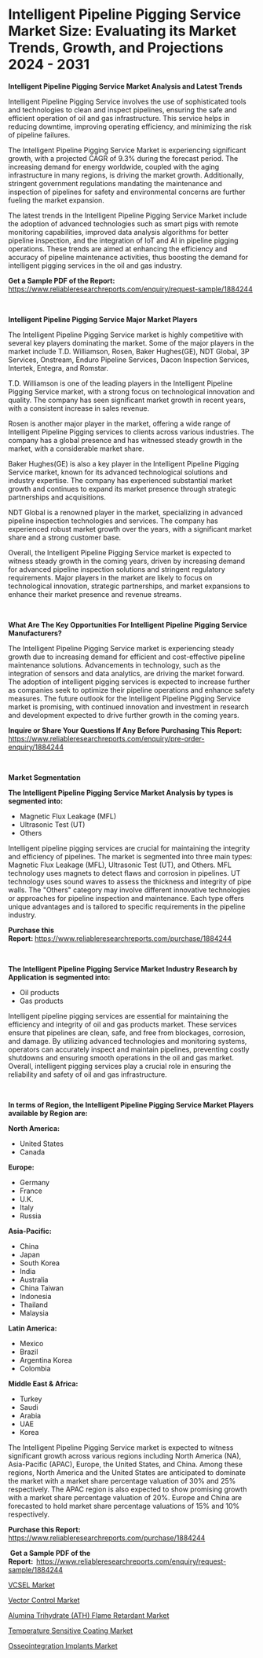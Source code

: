 <p><h1>Intelligent Pipeline Pigging Service Market Size: Evaluating its Market Trends, Growth, and Projections 2024 - 2031</h1></p><p><strong>Intelligent Pipeline Pigging Service Market Analysis and Latest Trends</strong></p>
<p><p>Intelligent Pipeline Pigging Service involves the use of sophisticated tools and technologies to clean and inspect pipelines, ensuring the safe and efficient operation of oil and gas infrastructure. This service helps in reducing downtime, improving operating efficiency, and minimizing the risk of pipeline failures.</p><p>The Intelligent Pipeline Pigging Service Market is experiencing significant growth, with a projected CAGR of 9.3% during the forecast period. The increasing demand for energy worldwide, coupled with the aging infrastructure in many regions, is driving the market growth. Additionally, stringent government regulations mandating the maintenance and inspection of pipelines for safety and environmental concerns are further fueling the market expansion.</p><p>The latest trends in the Intelligent Pipeline Pigging Service Market include the adoption of advanced technologies such as smart pigs with remote monitoring capabilities, improved data analysis algorithms for better pipeline inspection, and the integration of IoT and AI in pipeline pigging operations. These trends are aimed at enhancing the efficiency and accuracy of pipeline maintenance activities, thus boosting the demand for intelligent pigging services in the oil and gas industry.</p></p>
<p><strong>Get a Sample PDF of the Report:&nbsp;</strong> <a href="https://www.reliableresearchreports.com/enquiry/request-sample/1884244">https://www.reliableresearchreports.com/enquiry/request-sample/1884244</a></p>
<p>&nbsp;</p>
<p><strong>Intelligent Pipeline Pigging Service Major Market Players</strong></p>
<p><p>The Intelligent Pipeline Pigging Service market is highly competitive with several key players dominating the market. Some of the major players in the market include T.D. Williamson, Rosen, Baker Hughes(GE), NDT Global, 3P Services, Onstream, Enduro Pipeline Services, Dacon Inspection Services, Intertek, Entegra, and Romstar.</p><p>T.D. Williamson is one of the leading players in the Intelligent Pipeline Pigging Service market, with a strong focus on technological innovation and quality. The company has seen significant market growth in recent years, with a consistent increase in sales revenue.</p><p>Rosen is another major player in the market, offering a wide range of Intelligent Pipeline Pigging services to clients across various industries. The company has a global presence and has witnessed steady growth in the market, with a considerable market share.</p><p>Baker Hughes(GE) is also a key player in the Intelligent Pipeline Pigging Service market, known for its advanced technological solutions and industry expertise. The company has experienced substantial market growth and continues to expand its market presence through strategic partnerships and acquisitions.</p><p>NDT Global is a renowned player in the market, specializing in advanced pipeline inspection technologies and services. The company has experienced robust market growth over the years, with a significant market share and a strong customer base.</p><p>Overall, the Intelligent Pipeline Pigging Service market is expected to witness steady growth in the coming years, driven by increasing demand for advanced pipeline inspection solutions and stringent regulatory requirements. Major players in the market are likely to focus on technological innovation, strategic partnerships, and market expansions to enhance their market presence and revenue streams.</p></p>
<p>&nbsp;</p>
<p><strong>What Are The Key Opportunities For Intelligent Pipeline Pigging Service Manufacturers?</strong></p>
<p><p>The Intelligent Pipeline Pigging Service market is experiencing steady growth due to increasing demand for efficient and cost-effective pipeline maintenance solutions. Advancements in technology, such as the integration of sensors and data analytics, are driving the market forward. The adoption of intelligent pigging services is expected to increase further as companies seek to optimize their pipeline operations and enhance safety measures. The future outlook for the Intelligent Pipeline Pigging Service market is promising, with continued innovation and investment in research and development expected to drive further growth in the coming years.</p></p>
<p><strong>Inquire or Share Your Questions If Any Before Purchasing This Report:</strong> <a href="https://www.reliableresearchreports.com/enquiry/pre-order-enquiry/1884244">https://www.reliableresearchreports.com/enquiry/pre-order-enquiry/1884244</a></p>
<p>&nbsp;</p>
<p><strong>Market Segmentation</strong></p>
<p><strong>The Intelligent Pipeline Pigging Service Market Analysis by types is segmented into:</strong></p>
<p><ul><li>Magnetic Flux Leakage (MFL)</li><li>Ultrasonic Test (UT)</li><li>Others</li></ul></p>
<p><p>Intelligent pipeline pigging services are crucial for maintaining the integrity and efficiency of pipelines. The market is segmented into three main types: Magnetic Flux Leakage (MFL), Ultrasonic Test (UT), and Others. MFL technology uses magnets to detect flaws and corrosion in pipelines. UT technology uses sound waves to assess the thickness and integrity of pipe walls. The "Others" category may involve different innovative technologies or approaches for pipeline inspection and maintenance. Each type offers unique advantages and is tailored to specific requirements in the pipeline industry.</p></p>
<p><strong>Purchase this Report:&nbsp;</strong><a href="https://www.reliableresearchreports.com/purchase/1884244">https://www.reliableresearchreports.com/purchase/1884244</a></p>
<p>&nbsp;</p>
<p><strong>The Intelligent Pipeline Pigging Service Market Industry Research by Application is segmented into:</strong></p>
<p><ul><li>Oil products</li><li>Gas products</li></ul></p>
<p><p>Intelligent pipeline pigging services are essential for maintaining the efficiency and integrity of oil and gas products market. These services ensure that pipelines are clean, safe, and free from blockages, corrosion, and damage. By utilizing advanced technologies and monitoring systems, operators can accurately inspect and maintain pipelines, preventing costly shutdowns and ensuring smooth operations in the oil and gas market. Overall, intelligent pigging services play a crucial role in ensuring the reliability and safety of oil and gas infrastructure.</p></p>
<p>&nbsp;</p>
<p><strong>In terms of Region, the Intelligent Pipeline Pigging Service Market Players available by Region are:</strong></p>
<p>
    <p> <strong> North America: </strong>
        <ul>
            <li>United States</li>
            <li>Canada</li>
        </ul>
        </p> 
    <p> <strong> Europe: </strong>
        <ul>
            <li>Germany</li>
            <li>France</li>
            <li>U.K.</li>
            <li>Italy</li>
            <li>Russia</li>
        </ul>
        </p> 
    <p> <strong> Asia-Pacific: </strong>
        <ul>
            <li>China</li>
            <li>Japan</li>
            <li>South Korea</li>
            <li>India</li>
            <li>Australia</li>
            <li>China Taiwan</li>
            <li>Indonesia</li>
            <li>Thailand</li>
            <li>Malaysia</li>
        </ul>
        </p> 
    <p> <strong> Latin America: </strong>
        <ul>
            <li>Mexico</li>
            <li>Brazil</li>
            <li>Argentina Korea</li>
            <li>Colombia</li>
        </ul>
        </p> 
    <p> <strong> Middle East & Africa: </strong>
        <ul>
            <li>Turkey</li>
            <li>Saudi</li>
            <li>Arabia</li>
            <li>UAE</li>
            <li>Korea</li>
        </ul>
    </p>
    </p>
<p><p>The Intelligent Pipeline Pigging Service market is expected to witness significant growth across various regions including North America (NA), Asia-Pacific (APAC), Europe, the United States, and China. Among these regions, North America and the United States are anticipated to dominate the market with a market share percentage valuation of 30% and 25% respectively. The APAC region is also expected to show promising growth with a market share percentage valuation of 20%. Europe and China are forecasted to hold market share percentage valuations of 15% and 10% respectively.</p></p>
<p><strong>Purchase this Report: </strong><a href="https://www.reliableresearchreports.com/purchase/1884244">https://www.reliableresearchreports.com/purchase/1884244</a></p>
<p>&nbsp;<strong>Get a Sample PDF of the Report:&nbsp;&nbsp;</strong><a href="https://www.reliableresearchreports.com/enquiry/request-sample/1884244">https://www.reliableresearchreports.com/enquiry/request-sample/1884244</a></p>
<p><strong></strong></p>
<p><p><a href="https://view.publitas.com/reportprime-1/vcsel-market-offers-provide-insightful-data-for-the-time-period-from-2024-to-2031-and-also-provide-analysis-based-on-application-type-and-region/">VCSEL Market</a></p><p><a href="https://view.publitas.com/reportprime-1/vector-control-market-with-the-goal-of-estimating-the-market-size-and-future-growth-potential-of-various-market-segments-based-on-component-applications-end-user-and-region/">Vector Control Market</a></p><p><a href="https://unruly-ladybug-44b.notion.site/Decoding-the-Alumina-Trihydrate-ATH-Flame-Retardant-Market-A-Deep-Dive-into-the-Latest-Market-Tre-049171dfa40c427a85d927bdc2a3421b">Alumina Trihydrate (ATH) Flame Retardant Market</a></p><p><a href="https://gentle-editor-9db.notion.site/Temperature-Sensitive-Coating-Market-Research-Report-Forecasted-for-Period-from-2024-2031-by-Mark-f27584110f3e4cd48091efb5535b3d24">Temperature Sensitive Coating Market</a></p><p><a href="https://poised-avenue-46d.notion.site/Osseointegration-Implants-Market-Size-Share-Trends-Analysis-Report-By-Material-By-Type-By-End-u-1b3342d4f1ce437aacf139d51cb877a9">Osseointegration Implants Market</a></p></p>
